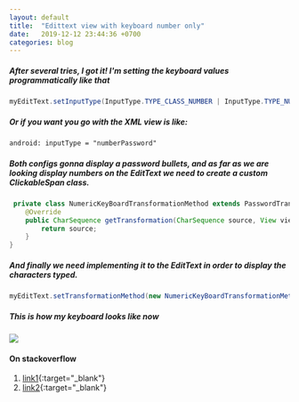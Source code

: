 ```yaml
---
layout: default
title:  "Edittext view with keyboard number only"
date:   2019-12-12 23:44:36 +0700
categories: blog
---
```

##### [](#header-1) After several tries, I got it! I'm setting the keyboard values programmatically like that

```java
myEditText.setInputType(InputType.TYPE_CLASS_NUMBER | InputType.TYPE_NUMBER_VARIATION_PASSWORD); 
```
##### [](#header-2) Or if you want you go with the XML view is like:
```xml
android: inputType = "numberPassword"
```

##### [](#header-3) Both configs gonna display a password bullets, and as far as we are looking display numbers on the EditText we need to create a custom ClickableSpan class.

```java
 private class NumericKeyBoardTransformationMethod extends PasswordTransformationMethod {
    @Override
    public CharSequence getTransformation(CharSequence source, View view) {
        return source;
    }
}
```

##### [](#header-4) And finally we need implementing it to the EditText in order to display the characters typed.

```java
myEditText.setTransformationMethod(new NumericKeyBoardTransformationMethod());
```

##### [](#header-5) This is how my keyboard looks like now

![](https://i.stack.imgur.com/8gYx4.png)


#### [](#header-6) On stackoverflow
1.  [link1](https://stackoverflow.com/questions/13817521/edittext-view-with-keyboard-number-only/13817572){:target="_blank"}
2.  [link2](https://stackoverflow.com/questions/37525471/android-keyboard-showing-numbers){:target="_blank"}